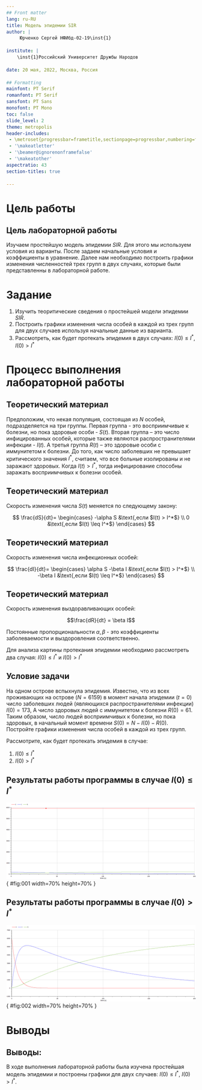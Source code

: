 ```yaml
---
## Front matter
lang: ru-RU
title: Модель эпидемии SIR
author: |
	 Юрченко Сергей НФИбд-02-19\inst{1}

institute: |
	\inst{1}Российский Университет Дружбы Народов

date: 20 мая, 2022, Москва, Россия

## Formatting
mainfont: PT Serif
romanfont: PT Serif
sansfont: PT Sans
monofont: PT Mono
toc: false
slide_level: 2
theme: metropolis
header-includes: 
 - \metroset{progressbar=frametitle,sectionpage=progressbar,numbering=fraction}
 - '\makeatletter'
 - '\beamer@ignorenonframefalse'
 - '\makeatother'
aspectratio: 43
section-titles: true

---
```


# Цель работы
## Цель лабораторной работы
Изучаем простейшую модель эпидемии $SIR$. Для этого мы используем условия из варианты. После задаем начальные условия и коэффициенты в уравнение.
Далее нам необходимо построить графики изменения численностей трех групп в двух случаях, которые были представленны в лабораторной работе.

# Задание

1.	Изучить теоритические сведения о простейшей модели эпидемии $SIR$.
2.	Построить графики изменения числа особей в каждой из трех групп для двух случаев используя начальные данные из варианта. 
3.	Рассмотреть, как будет протекать эпидемия в двух случаях: $I(0)\leq I^*$, $I(0)>I^*$

# Процесс выполнения лабораторной работы

## Теоретический материал 

Предположим, что некая популяция, состоящая из $N$ особей, подразделяется на три группы. Первая группа - это восприимчивые к болезни, но пока здоровые особи - $S(t)$. Вторая группа – это число инфицированных особей, которые также являются распространителями инфекции - $I(t)$. А третья группа $R(t)$ – это здоровые особи с иммунитетом к болезни. 
До того, как число заболевших не превышает критического значения $I^*$, считаем, что все больные изолированы и не заражают здоровых. Когда $I(t)> I^*$, тогда инфицирование способны заражать восприимчивых к болезни особей. 

## Теоретический материал 

Cкорость изменения числа $S(t)$ меняется по следующему закону:

$$
\frac{dS}{dt}=
 \begin{cases}
	-\alpha S &\text{,если $I(t) > I^*$}
	\\   
	0 &\text{,если $I(t) \leq I^*$}
 \end{cases}
$$

## Теоретический материал

Cкорость изменения числа инфекционных особей:

$$
\frac{dI}{dt}=
 \begin{cases}
	\alpha S -\beta I &\text{,если $I(t) > I^*$}
	\\   
	-\beta I &\text{,если $I(t) \leq I^*$}
 \end{cases}
$$

## Теоретический материал

Cкорость изменения выздоравливающих особей:

$$\frac{dR}{dt} = \beta I$$

Постоянные пропорциональности $\alpha, \beta$ - это коэффициенты заболеваемости и выздоровления соответственно.

Для анализа картины протекания эпидемии необходимо рассмотреть два случая:  $I(0) \leq I^*$ и  $I(0)>I^*$


## Условие задачи

На одном острове вспыхнула эпидемия. Известно, что из всех проживающих на острове $(N=6159)$ в момент начала эпидемии $(t=0)$ число заболевших людей (являющихся распространителями инфекции) $I(0)=173$, А число здоровых людей с иммунитетом к болезни $R(0)=61$. Таким образом, число людей восприимчивых к болезни, но пока здоровых, в начальный момент времени $S(0)=N-I(0)-R(0)$.
Постройте графики изменения числа особей в каждой из трех групп.

Рассмотрите, как будет протекать эпидемия в случае:

1.	$I(0)\leq I^*$
2.	$I(0)>I^*$


## Результаты работы программы в случае $I(0)\leq I^*$
![Графики численности в случае $I(0)\leq I^*$](image/01.png){ #fig:001 width=70% height=70% }

## Результаты работы программы в случае $I(0)>I^*$
![Графики численности в случае $I(0)>I^*$](image/02.png){ #fig:002 width=70% height=70% }


# Выводы
## Выводы:
В ходе выполнения лабораторной работы была изучена простейшая модель эпидемии и построены графики для двух случаев: $I(0)\leq I^*$, $I(0)>I^*$.